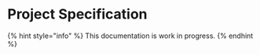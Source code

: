 # Project Specification

{% hint style="info" %}
This documentation is work in progress.
{% endhint %}
